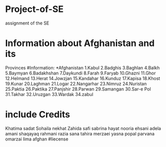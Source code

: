 # Project-of-SE
assignment of the SE
# Information about Afghanistan and its 
Provinces
#Information:
 *Afghanistan
    1.Kabul
    2.Badghis
    3.Baghlan
    4.Balkh
    5.Baymyan
    6.Badakhshan
    7.Daykundi
    8.Farah
    9.Faryab
    10.Ghazni
    11.Ghor
    12.Helmand
    13.Herat
    14.Jowzjan
    15.Kandahar
    16.Kunduz
    17.Kapisa
    18.Khost
    19.Kunar
    20.Laghman
    21.Logar
    22.Nangarhar
    23.Nimruz
    24.Nuristan
    25.Paktia
    26.Paktika
    27.Panjshir
    28.Parwan
    29.Samangan
    30.Sar-e Pol
    31.Takhar
    32.Uruzgan
    33.Wardak
    34.zabul
 # include Credits
 Khatima sadat
 Sohaila nekhat
 Zahida safi
 sabrina hayat
 nooria ehsani
 adela amani
 shaqayaq rahmani
 razia sana
 tahira merzaei
 yasna popal
 parvana omarzai
 lima afghan
#liecense
 
